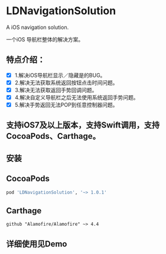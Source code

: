 # LDNavigationSolution
A iOS navigation solution.

一个iOS 导航栏整体的解决方案。

## 特点介绍：
- [x] 1.解决iOS导航栏显示／隐藏是的BUG。
- [x] 2.解决无法获取系统返回按钮点击时间问题。
- [x] 3.解决无法获取返回手势回调问题。
- [x] 4.解决自定义导航栏之后无法使用系统返回手势问题。
- [x] 5.解决手势返回无法POP到任意控制器问题。

## 支持iOS7及以上版本，支持Swift调用，支持CocoaPods、Carthage。

## 安装
## CocoaPods
```ruby
pod 'LDNavigationSolution', '~> 1.0.1'
```

## Carthage
```ogdl
github "Alamofire/Alamofire" ~> 4.4
```
## 详细使用见Demo
